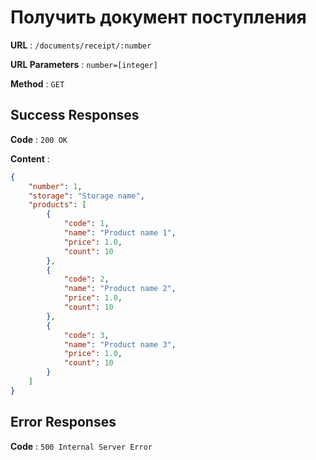 # Получить документ поступления

**URL** : `/documents/receipt/:number`

**URL Parameters** : `number=[integer]`

**Method** : `GET`

## Success Responses

**Code** : `200 OK`

**Content** :

```json
{
    "number": 1,
    "storage": "Storage name",
    "products": [
        {
            "code": 1,
            "name": "Product name 1",
            "price": 1.0,
            "count": 10
        },
        {
            "code": 2,
            "name": "Product name 2",
            "price": 1.0,
            "count": 10
        },
        {
            "code": 3,
            "name": "Product name 3",
            "price": 1.0,
            "count": 10
        }
    ]
}
```

## Error Responses

**Code** : `500 Internal Server Error`
